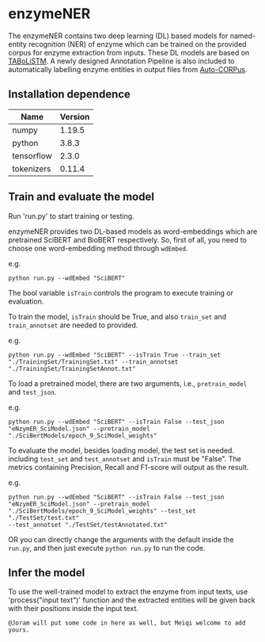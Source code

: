 # enzymeNER
The enzymeNER contains two deep learning (DL) based models for named-entity recognition (NER) of enzyme which can be trained on the provided corpus for enzyme extraction from inputs. These DL models are based on [TABoLiSTM](https://github.com/omicsNLP/MetaboliteNER). A newly designed Annotation Pipeline is also included to automatically labelling enzyme entities in output files from [Auto-CORPus](https://github.com/omicsNLP/Auto-CORPus). 

## Installation dependence
| Name | Version |
|------|---------|
|numpy|1.19.5|
|python|3.8.3|
|tensorflow|2.3.0|
|tokenizers|0.11.4|

## Train and evaluate the model
Run 'run.py' to start training or testing.

enzymeNER provides two DL-based models as word-embeddings which are pretrained SciBERT and BioBERT respectively. So, first of all, you need to choose one word-embedding method through ```wdEmbed```.

e.g.

```
python run.py --wdEmbed "SciBERT"
```

The bool variable ```isTrain``` controls the program to execute training or evaluation.

To train the model, ```isTrain``` should be True, and also ```train_set``` and ```train_annotset``` are needed to provided.

e.g.

```
python run.py --wdEmbed "SciBERT" --isTrain True --train_set "./TrainingSet/TrainingSet.txt" --train_annotset "./TrainingSet/TrainingSetAnnot.txt"
```

To load a pretrained model, there are two arguments, i.e.,  ```pretrain_model``` and ```test_json```.

e.g.
```
python run.py --wdEmbed "SciBERT" --isTrain False --test_json "eNzymER_SciModel.json" --pretrain_model "./SciBertModels/epoch_9_SciModel_weights" 
```

To evaluate the model, besides loading model, the test set is needed. including ```test_set``` and ```test_annotset``` and ```isTrain``` must be "False". The metrics containing Precision, Recall and F1-score will output as the result.

e.g.

```
python run.py --wdEmbed "SciBERT" --isTrain False --test_json "eNzymER_SciModel.json" --pretrain_model "./SciBertModels/epoch_9_SciModel_weights" --test_set "./TestSet/test.txt"
--test_annotset "./TestSet/testAnnotated.txt"
```

OR you can directly change the arguments with the default inside the ```run.py```, and then just execute ```python run.py``` to run the code.

## Infer the model
To use the well-trained model to extract the enzyme from input texts, use 'process("input text")' function and the extracted entities will be given back with their positions inside the input text.

```
@Joram will put some code in here as well, but Meiqi welcome to add yours.
```
